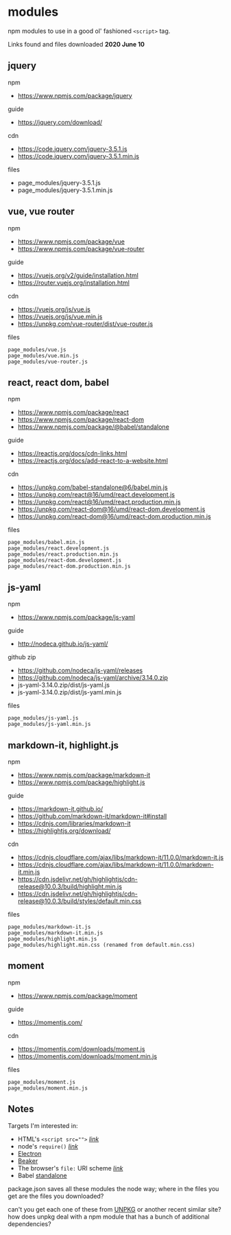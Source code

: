# modules

npm modules to use in a good ol' fashioned `<script>` tag.

Links found and files downloaded **2020 June 10**

## jquery

npm
* https://www.npmjs.com/package/jquery

guide
* https://jquery.com/download/

cdn
* https://code.jquery.com/jquery-3.5.1.js
* https://code.jquery.com/jquery-3.5.1.min.js

files
* page_modules/jquery-3.5.1.js
* page_modules/jquery-3.5.1.min.js

## vue, vue router

npm
* https://www.npmjs.com/package/vue
* https://www.npmjs.com/package/vue-router

guide
* https://vuejs.org/v2/guide/installation.html
* https://router.vuejs.org/installation.html

cdn
* https://vuejs.org/js/vue.js
* https://vuejs.org/js/vue.min.js
* https://unpkg.com/vue-router/dist/vue-router.js

files
```
page_modules/vue.js
page_modules/vue.min.js
page_modules/vue-router.js
```

## react, react dom, babel

npm
* https://www.npmjs.com/package/react
* https://www.npmjs.com/package/react-dom
* https://www.npmjs.com/package/@babel/standalone

guide
* https://reactjs.org/docs/cdn-links.html
* https://reactjs.org/docs/add-react-to-a-website.html

cdn
* https://unpkg.com/babel-standalone@6/babel.min.js
* https://unpkg.com/react@16/umd/react.development.js
* https://unpkg.com/react@16/umd/react.production.min.js
* https://unpkg.com/react-dom@16/umd/react-dom.development.js
* https://unpkg.com/react-dom@16/umd/react-dom.production.min.js

files
```
page_modules/babel.min.js
page_modules/react.development.js
page_modules/react.production.min.js
page_modules/react-dom.development.js
page_modules/react-dom.production.min.js
```

## js-yaml

npm
* https://www.npmjs.com/package/js-yaml

guide
* http://nodeca.github.io/js-yaml/

github zip
* https://github.com/nodeca/js-yaml/releases
* https://github.com/nodeca/js-yaml/archive/3.14.0.zip
* js-yaml-3.14.0.zip/dist/js-yaml.js
* js-yaml-3.14.0.zip/dist/js-yaml.min.js

files
```
page_modules/js-yaml.js
page_modules/js-yaml.min.js
```

## markdown-it, highlight.js

npm
* https://www.npmjs.com/package/markdown-it
* https://www.npmjs.com/package/highlight.js

guide
* https://markdown-it.github.io/
* https://github.com/markdown-it/markdown-it#install
* https://cdnjs.com/libraries/markdown-it
* https://highlightjs.org/download/

cdn
* https://cdnjs.cloudflare.com/ajax/libs/markdown-it/11.0.0/markdown-it.js
* https://cdnjs.cloudflare.com/ajax/libs/markdown-it/11.0.0/markdown-it.min.js
* https://cdn.jsdelivr.net/gh/highlightjs/cdn-release@10.0.3/build/highlight.min.js
* https://cdn.jsdelivr.net/gh/highlightjs/cdn-release@10.0.3/build/styles/default.min.css

files
```
page_modules/markdown-it.js
page_modules/markdown-it.min.js
page_modules/highlight.min.js
page_modules/highlight.min.css (renamed from default.min.css)
```

## moment

npm
* https://www.npmjs.com/package/moment

guide
* https://momentjs.com/

cdn
* https://momentjs.com/downloads/moment.js
* https://momentjs.com/downloads/moment.min.js

files
```
page_modules/moment.js
page_modules/moment.min.js
```

## Notes

Targets I'm interested in:

* HTML's `<script src="">` *[link](https://developer.mozilla.org/en-US/docs/Web/HTML/Element/script)*
* node's `require()` *[link](https://nodejs.org/api/modules.html#modules_require_id)*
* [Electron](https://www.electronjs.org/)
* [Beaker](https://beakerbrowser.com/)
* The browser's `file:` URI scheme *[link](https://tools.ietf.org/html/rfc8089)*
* Babel [standalone](https://babeljs.io/docs/en/babel-standalone)

package.json saves all these modules the node way; where in the files you get are the files you downloaded?

can't you get each one of these from [UNPKG](https://unpkg.com/) or another recent similar site? how does unpkg deal with a npm module that has a bunch of additional dependencies?
